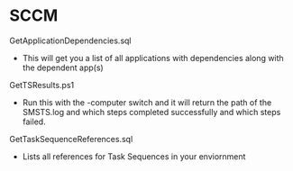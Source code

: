 # SCCM

GetApplicationDependencies.sql
- This will get you a list of all applications with dependencies along with the dependent app(s)

GetTSResults.ps1
- Run this with the -computer switch and it will return the path of the SMSTS.log and which steps completed successfully and which steps failed. 

GetTaskSequenceReferences.sql
- Lists all references for Task Sequences in your enviornment
